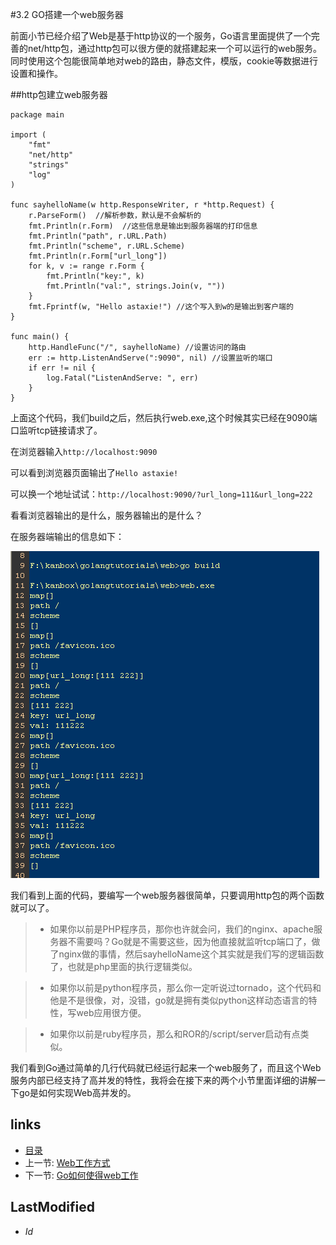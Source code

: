 #3.2 GO搭建一个web服务器

前面小节已经介绍了Web是基于http协议的一个服务，Go语言里面提供了一个完善的net/http包，通过http包可以很方便的就搭建起来一个可以运行的web服务。同时使用这个包能很简单地对web的路由，静态文件，模版，cookie等数据进行设置和操作。

##http包建立web服务器

	package main

	import (
		"fmt"
		"net/http"
		"strings"
		"log"
	)

	func sayhelloName(w http.ResponseWriter, r *http.Request) {
		r.ParseForm()  //解析参数，默认是不会解析的
		fmt.Println(r.Form)  //这些信息是输出到服务器端的打印信息
		fmt.Println("path", r.URL.Path)
		fmt.Println("scheme", r.URL.Scheme)
		fmt.Println(r.Form["url_long"])
		for k, v := range r.Form {
			fmt.Println("key:", k)
			fmt.Println("val:", strings.Join(v, ""))
		}
		fmt.Fprintf(w, "Hello astaxie!") //这个写入到w的是输出到客户端的
	}

	func main() {
		http.HandleFunc("/", sayhelloName) //设置访问的路由
		err := http.ListenAndServe(":9090", nil) //设置监听的端口
		if err != nil {
			log.Fatal("ListenAndServe: ", err)
		}
	}

上面这个代码，我们build之后，然后执行web.exe,这个时候其实已经在9090端口监听tcp链接请求了。

在浏览器输入`http://localhost:9090`

可以看到浏览器页面输出了`Hello astaxie!`

可以换一个地址试试：`http://localhost:9090/?url_long=111&url_long=222`

看看浏览器输出的是什么，服务器输出的是什么？

在服务器端输出的信息如下：

![](images/3.2.goweb.png?raw=true)

我们看到上面的代码，要编写一个web服务器很简单，只要调用http包的两个函数就可以了。

>- 如果你以前是PHP程序员，那你也许就会问，我们的nginx、apache服务器不需要吗？Go就是不需要这些，因为他直接就监听tcp端口了，做了nginx做的事情，然后sayhelloName这个其实就是我们写的逻辑函数了，也就是php里面的执行逻辑类似。

>- 如果你以前是python程序员，那么你一定听说过tornado，这个代码和他是不是很像，对，没错，go就是拥有类似python这样动态语言的特性，写web应用很方便。

>- 如果你以前是ruby程序员，那么和ROR的/script/server启动有点类似。

我们看到Go通过简单的几行代码就已经运行起来一个web服务了，而且这个Web服务内部已经支持了高并发的特性，我将会在接下来的两个小节里面详细的讲解一下go是如何实现Web高并发的。





## links
   * [目录](<preface.md>)
   * 上一节: [Web工作方式](<3.1.md>)
   * 下一节: [Go如何使得web工作](<3.3.md>)

## LastModified 
   * $Id$
